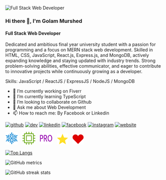 ![Full Stack Web Developer](https://i.ibb.co/n0QY2hY/linkedin-Banner.png)


### Hi there 👋, I'm Golam Murshed
#### Full Stack Web Developer


Dedicated and ambitious final year university student with a passion for programming and a focus on MERN stack web development. Skilled in HTML, CSS, JavaScript, React.js, Express.js, and MongoDB, actively expanding knowledge and staying updated with industry trends. Strong problem-solving abilities, effective communicator, and eager to contribute to innovative projects while continuously growing as a developer.

Skills: JavaScript / ReactJS / ExpressJS / NodeJS / MongoDB 

- 🔭 I’m currently working on Fiverr 
- 🌱 I’m currently learning TypeScript 
- 👯 I’m looking to collaborate on Github 
- 💬 Ask me about Web Development 
- 📫 How to reach me: By Facebook or Linkedin 


[<img src='https://cdn.jsdelivr.net/npm/simple-icons@3.0.1/icons/github.svg' alt='github' height='40'>](https://github.com/Murshed62)  [<img src='https://cdn.jsdelivr.net/npm/simple-icons@3.0.1/icons/dev-dot-to.svg' alt='dev' height='40'>](https://dev.to/https://dev.to/murshed62)  [<img src='https://cdn.jsdelivr.net/npm/simple-icons@3.0.1/icons/linkedin.svg' alt='linkedin' height='40'>](https://www.linkedin.com/in/https://www.linkedin.com/in/golam-murshed-194874226//)  [<img src='https://cdn.jsdelivr.net/npm/simple-icons@3.0.1/icons/facebook.svg' alt='facebook' height='40'>](https://www.facebook.com/https://www.facebook.com/shesir.islam.5)  [<img src='https://cdn.jsdelivr.net/npm/simple-icons@3.0.1/icons/instagram.svg' alt='instagram' height='40'>](https://www.instagram.com/https://www.instagram.com/prince_sheshir//)  [<img src='https://cdn.jsdelivr.net/npm/simple-icons@3.0.1/icons/icloud.svg' alt='website' height='40'>](https://melodic-queijadas-845ed3.netlify.app/)  

<a href='https://archiveprogram.github.com/'><img src='https://raw.githubusercontent.com/acervenky/animated-github-badges/master/assets/acbadge.gif' width='40' height='40'></a> <a href='https://docs.github.com/en/developers'><img src='https://raw.githubusercontent.com/acervenky/animated-github-badges/master/assets/devbadge.gif' width='40' height='40'></a> <a href='https://github.com/pricing'><img src='https://raw.githubusercontent.com/acervenky/animated-github-badges/master/assets/pro.gif' width='40' height='40'></a> <a href='https://stars.github.com/'><img src='https://raw.githubusercontent.com/acervenky/animated-github-badges/master/assets/starbadge.gif' width='35' height='35'></a> <a href='https://docs.github.com/en/github/supporting-the-open-source-community-with-github-sponsors'><img src='https://raw.githubusercontent.com/acervenky/animated-github-badges/master/assets/sponsorbadge.gif' width='35' height='35'></a> 

[![Top Langs](https://github-readme-stats.vercel.app/api/top-langs/?username=Murshed62)](https://github.com/anuraghazra/github-readme-stats)

![GitHub metrics](https://metrics.lecoq.io/Murshed62)  

![GitHub streak stats](https://streak-stats.demolab.com/?user=Murshed62)  

